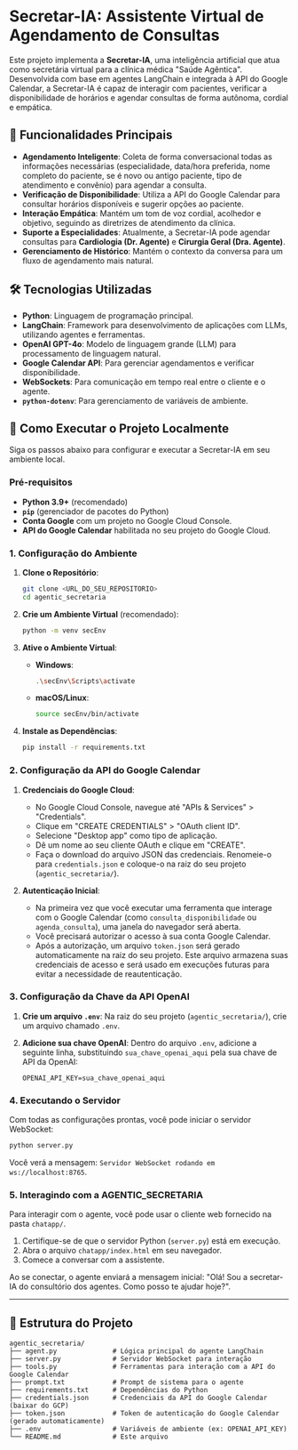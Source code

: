 # Secretar-IA: Assistente Virtual de Agendamento de Consultas

Este projeto implementa a **Secretar-IA**, uma inteligência artificial que atua como secretária virtual para a clínica médica "Saúde Agêntica". Desenvolvida com base em agentes LangChain e integrada à API do Google Calendar, a Secretar-IA é capaz de interagir com pacientes, verificar a disponibilidade de horários e agendar consultas de forma autônoma, cordial e empática.
## 🌟 Funcionalidades Principais

-   **Agendamento Inteligente**: Coleta de forma conversacional todas as informações necessárias (especialidade, data/hora preferida, nome completo do paciente, se é novo ou antigo paciente, tipo de atendimento e convênio) para agendar a consulta.
-   **Verificação de Disponibilidade**: Utiliza a API do Google Calendar para consultar horários disponíveis e sugerir opções ao paciente.
-   **Interação Empática**: Mantém um tom de voz cordial, acolhedor e objetivo, seguindo as diretrizes de atendimento da clínica.
-   **Suporte a Especialidades**: Atualmente, a Secretar-IA pode agendar consultas para **Cardiologia (Dr. Agente)** e **Cirurgia Geral (Dra. Agente)**.
-   **Gerenciamento de Histórico**: Mantém o contexto da conversa para um fluxo de agendamento mais natural.

## 🛠️ Tecnologias Utilizadas

-   **Python**: Linguagem de programação principal.
-   **LangChain**: Framework para desenvolvimento de aplicações com LLMs, utilizando agentes e ferramentas.
-   **OpenAI GPT-4o**: Modelo de linguagem grande (LLM) para processamento de linguagem natural.
-   **Google Calendar API**: Para gerenciar agendamentos e verificar disponibilidade.
-   **WebSockets**: Para comunicação em tempo real entre o cliente e o agente.
-   **`python-dotenv`**: Para gerenciamento de variáveis de ambiente.

## 🚀 Como Executar o Projeto Localmente

Siga os passos abaixo para configurar e executar a Secretar-IA em seu ambiente local.

### Pré-requisitos

-   **Python 3.9+** (recomendado)
-   **`pip`** (gerenciador de pacotes do Python)
-   **Conta Google** com um projeto no Google Cloud Console.
-   **API do Google Calendar** habilitada no seu projeto do Google Cloud.

### 1. Configuração do Ambiente

1.  **Clone o Repositório**:
    ```bash
    git clone <URL_DO_SEU_REPOSITORIO>
    cd agentic_secretaria
    ```

2.  **Crie um Ambiente Virtual** (recomendado):
    ```bash
    python -m venv secEnv
    ```

3.  **Ative o Ambiente Virtual**:
    -   **Windows**:
        ```bash
        .\secEnv\Scripts\activate
        ```
    -   **macOS/Linux**:
        ```bash
        source secEnv/bin/activate
        ```

4.  **Instale as Dependências**:
    ```bash
    pip install -r requirements.txt
    ```

### 2. Configuração da API do Google Calendar

1.  **Credenciais do Google Cloud**:
    *   No Google Cloud Console, navegue até "APIs & Services" > "Credentials".
    *   Clique em "CREATE CREDENTIALS" > "OAuth client ID".
    *   Selecione "Desktop app" como tipo de aplicação.
    *   Dê um nome ao seu cliente OAuth e clique em "CREATE".
    *   Faça o download do arquivo JSON das credenciais. Renomeie-o para `credentials.json` e coloque-o na raiz do seu projeto (`agentic_secretaria/`).

2.  **Autenticação Inicial**:
    *   Na primeira vez que você executar uma ferramenta que interage com o Google Calendar (como `consulta_disponibilidade` ou `agenda_consulta`), uma janela do navegador será aberta.
    *   Você precisará autorizar o acesso à sua conta Google Calendar.
    *   Após a autorização, um arquivo `token.json` será gerado automaticamente na raiz do seu projeto. Este arquivo armazena suas credenciais de acesso e será usado em execuções futuras para evitar a necessidade de reautenticação.

### 3. Configuração da Chave da API OpenAI

1.  **Crie um arquivo `.env`**: Na raiz do seu projeto (`agentic_secretaria/`), crie um arquivo chamado `.env`.

2.  **Adicione sua chave OpenAI**: Dentro do arquivo `.env`, adicione a seguinte linha, substituindo `sua_chave_openai_aqui` pela sua chave de API da OpenAI:
    ```
    OPENAI_API_KEY=sua_chave_openai_aqui
    ```

### 4. Executando o Servidor

Com todas as configurações prontas, você pode iniciar o servidor WebSocket:

```bash
python server.py
```

Você verá a mensagem: `Servidor WebSocket rodando em ws://localhost:8765`.

### 5. Interagindo com a AGENTIC_SECRETARIA

Para interagir com o agente, você pode usar o cliente web fornecido na pasta `chatapp/`.

1.  Certifique-se de que o servidor Python (`server.py`) está em execução.
2.  Abra o arquivo `chatapp/index.html` em seu navegador.
3.  Comece a conversar com a assistente.

Ao se conectar, o agente enviará a mensagem inicial: "Olá! Sou a secretar-IA do consultório dos agentes. Como posso te ajudar hoje?".

---

## 📄 Estrutura do Projeto

```
agentic_secretaria/
├── agent.py              # Lógica principal do agente LangChain
├── server.py             # Servidor WebSocket para interação
├── tools.py              # Ferramentas para interação com a API do Google Calendar
├── prompt.txt            # Prompt de sistema para o agente
├── requirements.txt      # Dependências do Python
├── credentials.json      # Credenciais da API do Google Calendar (baixar do GCP)
├── token.json            # Token de autenticação do Google Calendar (gerado automaticamente)
├── .env                  # Variáveis de ambiente (ex: OPENAI_API_KEY)
└── README.md             # Este arquivo
```
